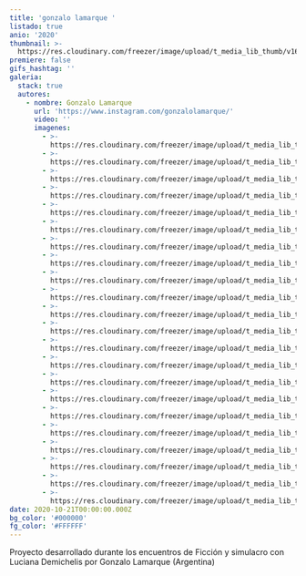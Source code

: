 ```yaml
---
title: 'gonzalo lamarque '
listado: true
anio: '2020'
thumbnail: >-
  https://res.cloudinary.com/freezer/image/upload/t_media_lib_thumb/v1603323025/2020/12_ezym07.jpg
premiere: false
gifs_hashtag: ''
galeria:
  stack: true
  autores:
    - nombre: Gonzalo Lamarque
      url: 'https://www.instagram.com/gonzalolamarque/'
      video: ''
      imagenes:
        - >-
          https://res.cloudinary.com/freezer/image/upload/t_media_lib_thumb/v1603322979/2020/1_fpdsq4.jpg
        - >-
          https://res.cloudinary.com/freezer/image/upload/t_media_lib_thumb/v1603322972/2020/2_gxgjjl.jpg
        - >-
          https://res.cloudinary.com/freezer/image/upload/t_media_lib_thumb/v1603322978/2020/3_tiuxsu.jpg
        - >-
          https://res.cloudinary.com/freezer/image/upload/t_media_lib_thumb/v1603323015/2020/4_ysefpp.jpg
        - >-
          https://res.cloudinary.com/freezer/image/upload/t_media_lib_thumb/v1603322987/2020/5_q51hg4.jpg
        - >-
          https://res.cloudinary.com/freezer/image/upload/t_media_lib_thumb/v1603322727/2020/6_kxk8c6.jpg
        - >-
          https://res.cloudinary.com/freezer/image/upload/t_media_lib_thumb/v1603323031/2020/7_icjhrz.jpg
        - >-
          https://res.cloudinary.com/freezer/image/upload/t_media_lib_thumb/v1603323015/2020/8_voz2c3.jpg
        - >-
          https://res.cloudinary.com/freezer/image/upload/t_media_lib_thumb/v1603323024/2020/9_zuyfso.jpg
        - >-
          https://res.cloudinary.com/freezer/image/upload/t_media_lib_thumb/v1603322731/2020/10_1_hcluyv.jpg
        - >-
          https://res.cloudinary.com/freezer/image/upload/t_media_lib_thumb/v1603323032/2020/10_2_or0c2n.jpg
        - >-
          https://res.cloudinary.com/freezer/image/upload/t_media_lib_thumb/v1603323021/2020/11_lrjzoz.jpg
        - >-
          https://res.cloudinary.com/freezer/image/upload/t_media_lib_thumb/v1603323025/2020/12_ezym07.jpg
        - >-
          https://res.cloudinary.com/freezer/image/upload/t_media_lib_thumb/v1603322767/2020/13_tmqsnf.jpg
        - >-
          https://res.cloudinary.com/freezer/image/upload/t_media_lib_thumb/v1603323027/2020/14_vslkq5.jpg
        - >-
          https://res.cloudinary.com/freezer/image/upload/t_media_lib_thumb/v1603322967/2020/15_yyfeyb.jpg
        - >-
          https://res.cloudinary.com/freezer/image/upload/t_media_lib_thumb/v1603323031/2020/16_aez0kp.jpg
        - >-
          https://res.cloudinary.com/freezer/image/upload/t_media_lib_thumb/v1603322999/2020/17_yfi9ci.jpg
        - >-
          https://res.cloudinary.com/freezer/image/upload/t_media_lib_thumb/v1603322997/2020/18_bq4wwe.jpg
        - >-
          https://res.cloudinary.com/freezer/image/upload/t_media_lib_thumb/v1603323004/2020/19_oaetgs.jpg
        - >-
          https://res.cloudinary.com/freezer/image/upload/t_media_lib_thumb/v1603323030/2020/20_r0y8xi.jpg
        - >-
          https://res.cloudinary.com/freezer/image/upload/t_media_lib_thumb/v1603322728/2020/21_qpowez.jpg
date: 2020-10-21T00:00:00.000Z
bg_color: '#000000'
fg_color: '#FFFFFF'
---
```


Proyecto desarrollado durante los encuentros de Ficción y simulacro con Luciana Demichelis por Gonzalo Lamarque (Argentina)

